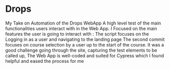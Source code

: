 # Drops
My Take on Automation of the Drops WebApp
A high level test of the main functionalities users interact with in the Web App.
I Focused on the main features the user is going to interact with :
The script focuses on the Logging in as a user and navigating to the landing page
The second commit focuses on course selection by a user up to the start of the course.
It was a good challenge going through the site, capturing the test elements to be called up, 
The Web App is well-coded and suited for Cypress which I found helpful and eased the process for me
